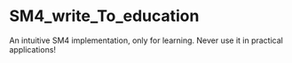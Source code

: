 # SM4_write_To_education
An intuitive SM4 implementation, only for learning. Never use it in practical applications!
